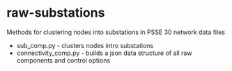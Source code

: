 # raw-substations
Methods for clustering nodes into substations in PSSE 30 network data files

* sub_comp.py - clusters nodes intro substations
* connectivity_comp.py - builds a json data structure of all raw components and control options
